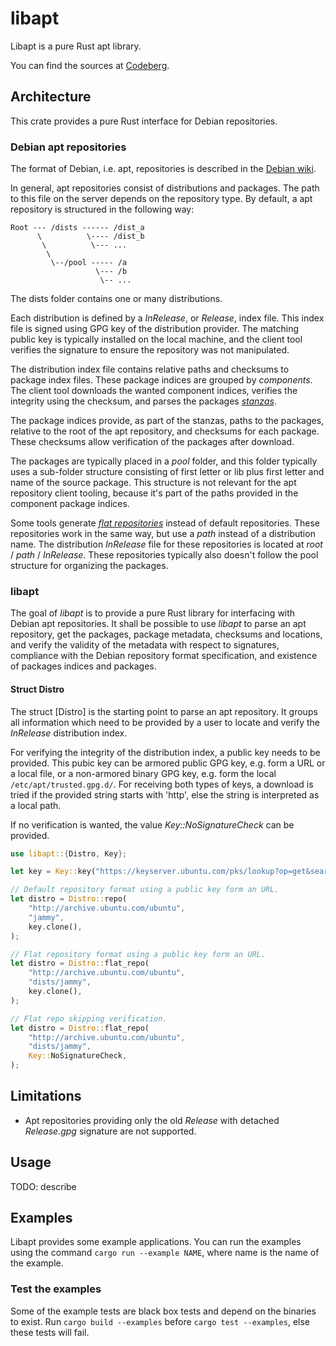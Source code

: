 # libapt

Libapt is a pure Rust apt library.

You can find the sources at [Codeberg](https://codeberg.org/tomirgang/libapt).

## Architecture

This crate provides a pure Rust interface for Debian repositories.

### Debian apt repositories

The format of Debian, i.e. apt, repositories is described in the [Debian wiki](https://wiki.debian.org/DebianRepository/Format#Debian_Repository_Format).

In general, apt repositories consist of distributions and packages.
The path to this file on the server depends on the repository type.
By default, a apt repository is structured in the following way:

```plain
Root --- /dists ------ /dist_a
      \          \---- /dist_b
       \          \--- ...
        \
         \--/pool ----- /a
                   \--- /b                  
                    \-- ...
```

The dists folder contains one or many distributions.

Each distribution is defined by a _InRelease_, or _Release_, index file.
This index file is signed using GPG key of the distribution provider.
The matching public key is typically installed on the local machine,
and the client tool verifies the signature to ensure the repository was not manipulated.

The distribution index file contains relative paths and checksums to package index files.
These package indices are grouped by _components_.
The client tool downloads the wanted component indices,
verifies the integrity using the checksum,
and parses the packages _[stanzas](https://wiki.debian.org/DebianRepository/Format#A.22Packages.22_Indices)_.

The package indices provide, as part of the stanzas, paths to the packages,
relative to the root of the apt repository, and checksums for each package.
These checksums allow verification of the packages after download.

The packages are typically placed in a _pool_ folder,
and this folder typically uses a sub-folder structure consisting of
first letter or lib plus first letter and name of the source package.
This structure is not relevant for the apt repository client tooling,
because it's part of the paths provided in the component package indices.

Some tools generate _[flat repositories](https://wiki.debian.org/DebianRepository/Format#Flat_Repository_Format)_ instead of default repositories. 
These repositories work in the same way, but use a _path_ instead of a distribution name.
The distribution _InRelease_ file for these repositories is located at _root_ / _path_ / _InRelease_.
These repositories typically also doesn't follow the pool structure for organizing the packages.

### libapt

The goal of _libapt_ is to provide a pure Rust library for interfacing with Debian apt repositories.
It shall be possible to use _libapt_ to parse an apt repository,
get the packages, package metadata, checksums and locations,
and verify the validity of the metadata with respect to
signatures, compliance with the Debian repository format specification,
and existence of packages indices and packages.

#### Struct Distro

The struct [Distro] is the starting point to parse an apt repository.
It groups all information which need to be provided by a user to locate
and verify the _InRelease_ distribution index.

For verifying the integrity of the distribution index, a public key
needs to be provided. This pubic key can be armored public GPG key,
e.g. form a URL or a local file, or a non-armored binary GPG key,
e.g. form the local `/etc/apt/trusted.gpg.d/`.
For receiving both types of keys, a download is tried if the provided string starts with 'http',
else the string is interpreted as a local path.

If no verification is wanted, the value _Key::NoSignatureCheck_ can be provided.

```rust
use libapt::{Distro, Key};

let key = Key::key("https://keyserver.ubuntu.com/pks/lookup?op=get&search=0xba6932366a755776");

// Default repository format using a public key form an URL.
let distro = Distro::repo(
    "http://archive.ubuntu.com/ubuntu",
    "jammy",
    key.clone(),
);

// Flat repository format using a public key form an URL.
let distro = Distro::flat_repo(
    "http://archive.ubuntu.com/ubuntu",
    "dists/jammy",
    key.clone(),
);

// Flat repo skipping verification.
let distro = Distro::flat_repo(
    "http://archive.ubuntu.com/ubuntu",
    "dists/jammy",
    Key::NoSignatureCheck,
);
```

## Limitations

- Apt repositories providing only the old _Release_ with detached _Release.gpg_ signature are not supported.

## Usage

TODO: describe

## Examples

Libapt provides some example applications.
You can run the examples using the command `cargo run --example NAME`,
where name is the name of the example.

### Test the examples

Some of the example tests are black box tests and depend on the binaries to exist.
Run `cargo build --examples` before `cargo test --examples`, else these tests will fail.

